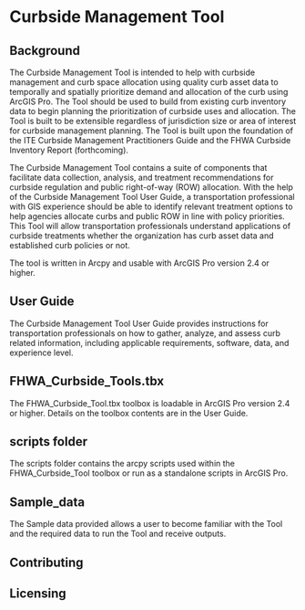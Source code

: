 # Curbside Management Tool

## Background
The Curbside Management Tool is intended to help with curbside management and curb space allocation using quality curb asset data to temporally and spatially prioritize demand and allocation of the curb using ArcGIS Pro. The Tool should be used to build from existing curb inventory data to begin planning the prioritization of curbside uses and allocation. The Tool is built to be extensible regardless of jurisdiction size or area of interest for curbside management planning. The Tool is built upon the foundation of the ITE Curbside Management Practitioners Guide and the FHWA Curbside Inventory Report (forthcoming). 

The Curbside Management Tool contains a suite of components that facilitate data collection, analysis, and treatment recommendations for curbside regulation and public right-of-way (ROW) allocation. With the help of the Curbside Management Tool User Guide, a transportation professional with GIS experience should be able to identify relevant treatment options to help agencies allocate curbs and public ROW in line with policy priorities. This Tool will allow transportation professionals understand applications of curbside treatments whether the organization has curb asset data and established curb policies or not.

The tool is written in Arcpy and usable with ArcGIS Pro version 2.4 or higher.

## User Guide

The Curbside Management Tool User Guide provides instructions for transportation professionals on how to gather, analyze, and assess curb related information, including applicable requirements, software, data, and experience level. 

## FHWA_Curbside_Tools.tbx

The FHWA_Curbside_Tool.tbx toolbox is loadable in ArcGIS Pro version 2.4 or higher. Details on the toolbox contents are in the User Guide.

## scripts folder

The scripts folder contains the arcpy scripts used within the FHWA_Curbside_Tool toolbox or run as a standalone scripts in ArcGIS Pro. 

## Sample_data

The Sample data provided allows a user to become familiar with the Tool and the required data to run the Tool and receive outputs. 

## Contributing

## Licensing

